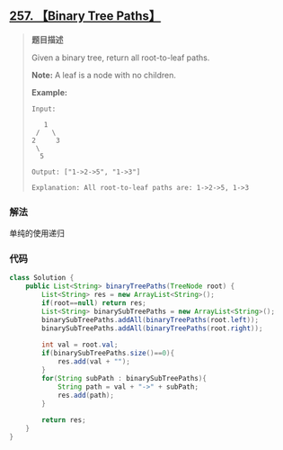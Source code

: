 ## [257. 【Binary Tree Paths】](https://leetcode.com/problems/binary-tree-paths/)

> **题目描述**
>
> Given a binary tree, return all root-to-leaf paths.
>
> **Note:** A leaf is a node with no children.
>
> **Example:**
>
> ```
> Input:
> 
>    1
>  /   \
> 2     3
>  \
>   5
> 
> Output: ["1->2->5", "1->3"]
> 
> Explanation: All root-to-leaf paths are: 1->2->5, 1->3
> ```


### 解法

单纯的使用递归

### 代码

```java
class Solution {
    public List<String> binaryTreePaths(TreeNode root) {
        List<String> res = new ArrayList<String>();
        if(root==null) return res;
        List<String> binarySubTreePaths = new ArrayList<String>();
        binarySubTreePaths.addAll(binaryTreePaths(root.left));
        binarySubTreePaths.addAll(binaryTreePaths(root.right));
        
        int val = root.val;
        if(binarySubTreePaths.size()==0){
            res.add(val + "");
        }
        for(String subPath : binarySubTreePaths){
            String path = val + "->" + subPath;
            res.add(path);
        }
        
        return res;
    }
}
```
